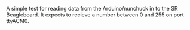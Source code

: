 A simple test for reading data from the Arduino/nunchuck in to the SR Beagleboard. It expects to recieve a number between 0 and 255 on port ttyACM0.